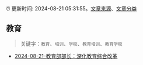 :alarm_clock: 更新时间: 2024-08-21 05:31:55。[文章来源](/README.md)、[文章分类](/TAGS.md)

## 教育


> 关键字：`教育`、`培训`、`学校`、`教育培训`、`教育学校`



- [2024-08-21-教育部部长：深化教育综合改革](https://www.cls.cn/detail/1770754) 
